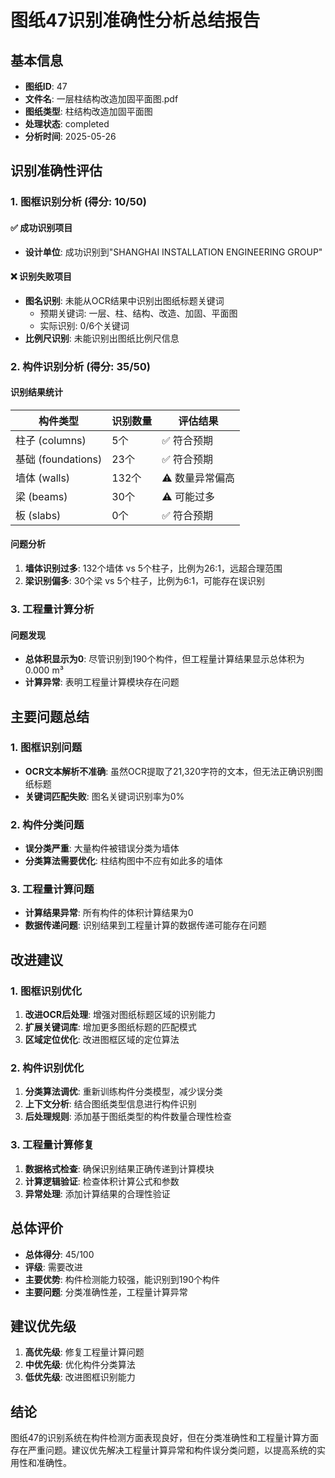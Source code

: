 # 图纸47识别准确性分析总结报告

## 基本信息
- **图纸ID**: 47
- **文件名**: 一层柱结构改造加固平面图.pdf
- **图纸类型**: 柱结构改造加固平面图
- **处理状态**: completed
- **分析时间**: 2025-05-26

## 识别准确性评估

### 1. 图框识别分析 (得分: 10/50)

#### ✅ 成功识别项目
- **设计单位**: 成功识别到"SHANGHAI INSTALLATION ENGINEERING GROUP"

#### ❌ 识别失败项目
- **图名识别**: 未能从OCR结果中识别出图纸标题关键词
  - 预期关键词: 一层、柱、结构、改造、加固、平面图
  - 实际识别: 0/6个关键词
- **比例尺识别**: 未能识别出图纸比例尺信息

### 2. 构件识别分析 (得分: 35/50)

#### 识别结果统计
| 构件类型 | 识别数量 | 评估结果 |
|---------|---------|---------|
| 柱子 (columns) | 5个 | ✅ 符合预期 |
| 基础 (foundations) | 23个 | ✅ 符合预期 |
| 墙体 (walls) | 132个 | ⚠️ 数量异常偏高 |
| 梁 (beams) | 30个 | ⚠️ 可能过多 |
| 板 (slabs) | 0个 | ✅ 符合预期 |

#### 问题分析
1. **墙体识别过多**: 132个墙体 vs 5个柱子，比例为26:1，远超合理范围
2. **梁识别偏多**: 30个梁 vs 5个柱子，比例为6:1，可能存在误识别

### 3. 工程量计算分析

#### 问题发现
- **总体积显示为0**: 尽管识别到190个构件，但工程量计算结果显示总体积为0.000 m³
- **计算异常**: 表明工程量计算模块存在问题

## 主要问题总结

### 1. 图框识别问题
- **OCR文本解析不准确**: 虽然OCR提取了21,320字符的文本，但无法正确识别图纸标题
- **关键词匹配失败**: 图名关键词识别率为0%

### 2. 构件分类问题
- **误分类严重**: 大量构件被错误分类为墙体
- **分类算法需要优化**: 柱结构图中不应有如此多的墙体

### 3. 工程量计算问题
- **计算结果异常**: 所有构件的体积计算结果为0
- **数据传递问题**: 识别结果到工程量计算的数据传递可能存在问题

## 改进建议

### 1. 图框识别优化
1. **改进OCR后处理**: 增强对图纸标题区域的识别能力
2. **扩展关键词库**: 增加更多图纸标题的匹配模式
3. **区域定位优化**: 改进图框区域的定位算法

### 2. 构件识别优化
1. **分类算法调优**: 重新训练构件分类模型，减少误分类
2. **上下文分析**: 结合图纸类型信息进行构件识别
3. **后处理规则**: 添加基于图纸类型的构件数量合理性检查

### 3. 工程量计算修复
1. **数据格式检查**: 确保识别结果正确传递到计算模块
2. **计算逻辑验证**: 检查体积计算公式和参数
3. **异常处理**: 添加计算结果的合理性验证

## 总体评价

- **总体得分**: 45/100
- **评级**: 需要改进
- **主要优势**: 构件检测能力较强，能识别到190个构件
- **主要问题**: 分类准确性差，工程量计算异常

## 建议优先级

1. **高优先级**: 修复工程量计算问题
2. **中优先级**: 优化构件分类算法
3. **低优先级**: 改进图框识别能力

## 结论

图纸47的识别系统在构件检测方面表现良好，但在分类准确性和工程量计算方面存在严重问题。建议优先解决工程量计算异常和构件误分类问题，以提高系统的实用性和准确性。 